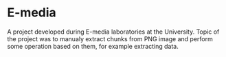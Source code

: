 # E-media
A project developed during E-media laboratories at the University.
Topic of the project was to manualy extract chunks from PNG image and perform some operation based on them, for example extracting data.
